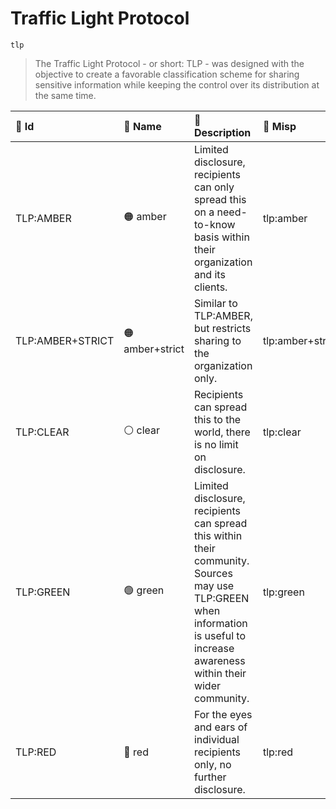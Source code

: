 

# Traffic Light Protocol

`tlp`



> The Traffic Light Protocol - or short: TLP - was designed with the objective to create a favorable classification scheme for sharing sensitive information while keeping the control over its distribution at the same time.

| 🔑 Id             | 🎫 Name         | 🔬 Description                                                                                                                                                                   | 🌌 Misp           |
|:-----------------|:---------------|:--------------------------------------------------------------------------------------------------------------------------------------------------------------------------------|:-----------------|
| TLP:AMBER        | 🟠 amber        | Limited disclosure, recipients can only spread this on a need-to-know basis within their organization and its clients.                                                          | tlp:amber        |
| TLP:AMBER+STRICT | 🟠 amber+strict | Similar to TLP:AMBER, but restricts sharing to the organization only.                                                                                                           | tlp:amber+strict |
| TLP:CLEAR        | ⚪ clear        | Recipients can spread this to the world, there is no limit on disclosure.                                                                                                       | tlp:clear        |
| TLP:GREEN        | 🟢 green        | Limited disclosure, recipients can spread this within their community. Sources may use TLP:GREEN when information is useful to increase awareness within their wider community. | tlp:green        |
| TLP:RED          | 🔴 red          | For the eyes and ears of individual recipients only, no further disclosure.                                                                                                     | tlp:red          |

